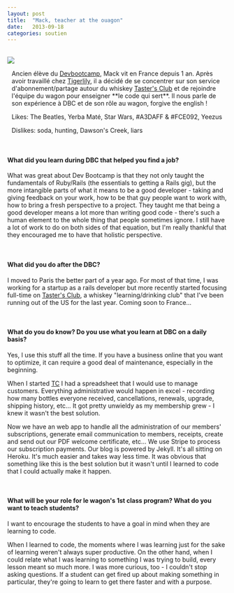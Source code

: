 ```yaml
---
layout: post
title:  "Mack, teacher at the ouagon"
date:   2013-09-18
categories: soutien
---
```



<br/>
<div class="row-fluid">
	<div class="span4 center">
		<img src="/assets/mack.png">
	</div>
	<div class="span8"style="padding-left:10px;">
		<p class="justify">Ancien élève du <a href="http://www.devbootcamp.com/" target="_blank">Devbootcamp</a>, Mack vit en France depuis 1 an. Après avoir travaillé chez <a href="http://www.tigerlilyapps.com/fr/" target="_blank">Tigerlily</a>, il a décidé de se concentrer sur son service d'abonnement/partage autour du whiskey <a href="http://www.tastersclub.com/" target="_blank">Taster's Club</a> et de rejoindre l'équipe du wagon pour enseigner **le code qui sert**. Il nous parle de son expérience à DBC et de son rôle au wagon, forgive the english !</p>
		<p class="justify"><span class="red">Likes</span>: The Beatles, Yerba Maté, Star Wars, #A3DAFF & #FCE092, Yeezus<p/>
		<p class="justify"><span class="red">Dislikes</span>: soda, hunting, Dawson's Creek, liars</p>
	</div>
</div>


<br/>
<h4 class="bold">What did you learn during DBC that helped you find a job?</h4>
<p class="justify">What was great about Dev Bootcamp is that they not only taught the fundamentals of Ruby/Rails (the essentials to getting a Rails gig), but the more intangible parts of what it means to be a good developer - taking and giving feedback on your work, how to be that guy people want to work with, how to bring a fresh perspective to a project. They taught me that being a good developer means a lot more than writing good code - there's such a human element to the whole thing that people sometimes ignore. I still have a lot of work to do on both sides of that equation, but I'm really thankful that they encouraged me to have that holistic perspective.
</p>
<br/>


<h4 class="bold">What did you do after the DBC?</h4>
<p class="justify">I moved to Paris the better part of a year ago. For most of that time, I was working for a startup as a rails developer but more recently started focusing full-time on <a href="http://www.tastersclub.com/" target="_blank">Taster's Club</a>, a whiskey "learning/drinking club" that I've been running out of the US for the last year. Coming soon to France...</p>
<br/>

<h4 class="bold">What do you do know? Do you use what you learn at DBC on a daily basis?</h4>
<p class="justify">Yes, I use this stuff all the time. If you have a business online that you want to optimize, it can require a good deal of maintenance, especially in the beginning.</p>

<p>When I started <a href="http://www.tastersclub.com/" target="_blank">TC</a> I had a spreadsheet that I would use to manage customers. Everything administrative would happen in excel - recording how many bottles everyone received, cancellations, renewals, upgrade, shipping history, etc… It got pretty unwieldy as my membership grew - I knew it wasn't the best solution.</p>

<p>Now we have an web app to handle all the administration of our members' subscriptions, generate email communication to members, receipts, create and send out our PDF welcome certificate, etc… We use Stripe to process our subscription payments. Our blog is powered by Jekyll. It's all sitting on Heroku. It's much easier and takes way less time. It was obvious that something like this is the best solution but it wasn't until I learned to code that I could actually make it happen.</p>
</p>
<br/>

<h4 class="bold">What will be your role for le wagon's 1st class program? What do you want to teach students?</h4>
<p class="justify">I want to encourage the students to have a goal in mind when they are learning to code. 

When I learned to code, the moments where I was learning just for the sake of learning weren't always super productive. On the other hand, when I could relate what I was learning to something I was trying to build, every lesson meant so much more. I was more curious, too - I couldn't stop asking questions. If a student can get fired up about making something in particular, they're going to learn to get there faster and with a purpose.</p>
<br/>
